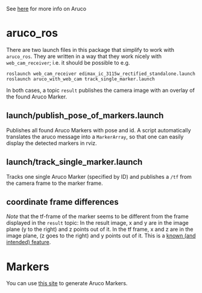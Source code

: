 See
[here](https://www.uco.es/investiga/grupos/ava/node/26)
for more info on Aruco

# aruco_ros

There are two launch files in this package that simplify to work with
`aruco_ros`.  They are written in a way that they work nicely with
`web_cam_receiver`; i.e. it should be possible to e.g.

    roslaunch web_cam_receiver edimax_ic_3115w_rectified_standalone.launch
    roslaunch aruco_with_web_cam track_single_marker.launch

In both cases, a topic `result` publishes the camera image with an overlay of
the found Aruco Marker.


## launch/publish_pose_of_markers.launch

Publishes all found Aruco Markers with pose and id.
A script automatically translates the aruco message into a `MarkerArray`, so
that one can easily display the detected markers in rviz.


## launch/track_single_marker.launch

Tracks one single Aruco Marker (specified by ID) and publishes a `/tf` from the
camera frame to the marker frame.


## coordinate frame differences

*Note* that the tf-frame of the marker seems to be different from the frame
displayed in the `result` topic: In the result image, x and y are in the image
plane (y to the right) and z points out of it.  In the tf frame, x and z are in
the image plane, (z goes to the right) and y points out of it.
This is a
[known (and intended) feature](https://github.com/pal-robotics/aruco_ros/issues/19).



# Markers

You can use
[this site](http://terpconnect.umd.edu/~jwelsh12/enes100/markergen.html)
to generate Aruco Markers.
